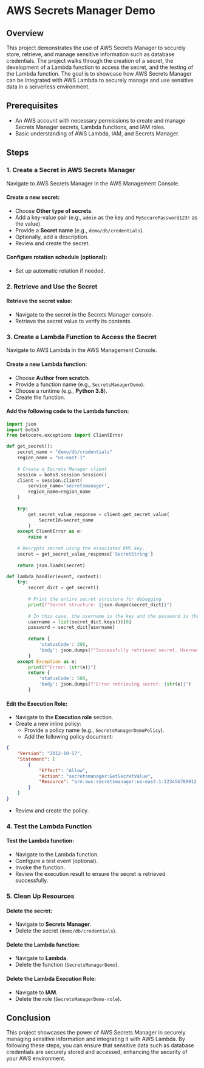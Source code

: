 # AWS Secrets Manager Demo

## Overview
This project demonstrates the use of AWS Secrets Manager to securely store, retrieve, and manage sensitive information such as database credentials. The project walks through the creation of a secret, the development of a Lambda function to access the secret, and the testing of the Lambda function. The goal is to showcase how AWS Secrets Manager can be integrated with AWS Lambda to securely manage and use sensitive data in a serverless environment.

## Prerequisites
- An AWS account with necessary permissions to create and manage Secrets Manager secrets, Lambda functions, and IAM roles.
- Basic understanding of AWS Lambda, IAM, and Secrets Manager.

## Steps

### 1. Create a Secret in AWS Secrets Manager
Navigate to AWS Secrets Manager in the AWS Management Console.

#### Create a new secret:
- Choose **Other type of secrets**.
- Add a key-value pair (e.g., `admin` as the key and `MySecurePassword123!` as the value).
- Provide a **Secret name** (e.g., `demo/db/credentials`).
- Optionally, add a description.
- Review and create the secret.

#### Configure rotation schedule (optional):
- Set up automatic rotation if needed.

### 2. Retrieve and Use the Secret
#### Retrieve the secret value:
- Navigate to the secret in the Secrets Manager console.
- Retrieve the secret value to verify its contents.

### 3. Create a Lambda Function to Access the Secret
Navigate to AWS Lambda in the AWS Management Console.

#### Create a new Lambda function:
- Choose **Author from scratch**.
- Provide a function name (e.g., `SecretsManagerDemo`).
- Choose a runtime (e.g., **Python 3.8**).
- Create the function.

#### Add the following code to the Lambda function:
```python
import json
import boto3
from botocore.exceptions import ClientError

def get_secret():
    secret_name = "demo/db/credentials"
    region_name = "us-east-1"
    
    # Create a Secrets Manager client
    session = boto3.session.Session()
    client = session.client(
        service_name='secretsmanager',
        region_name=region_name
    )
    
    try:
        get_secret_value_response = client.get_secret_value(
            SecretId=secret_name
        )
    except ClientError as e:
        raise e
    
    # Decrypts secret using the associated KMS key.
    secret = get_secret_value_response['SecretString']
    
    return json.loads(secret)

def lambda_handler(event, context):
    try:
        secret_dict = get_secret()
        
        # Print the entire secret structure for debugging
        print(f"Secret structure: {json.dumps(secret_dict)}")
        
        # In this case, the username is the key and the password is the value
        username = list(secret_dict.keys())[0]
        password = secret_dict[username]
        
        return {
            'statusCode': 200,
            'body': json.dumps(f"Successfully retrieved secret. Username: {username}, Password: {password}")
        }
    except Exception as e:
        print(f"Error: {str(e)}")
        return {
            'statusCode': 500,
            'body': json.dumps(f"Error retrieving secret: {str(e)}")
        }
```

#### Edit the Execution Role:
- Navigate to the **Execution role** section.
- Create a new inline policy:
  - Provide a policy name (e.g., `SecretsManagerDemoPolicy`).
  - Add the following policy document:

```json
{
    "Version": "2012-10-17",
    "Statement": [
        {
            "Effect": "Allow",
            "Action": "secretsmanager:GetSecretValue",
            "Resource": "arn:aws:secretsmanager:us-east-1:123456789012:secret:demo/db/credentials"
        }
    ]
}
```

- Review and create the policy.

### 4. Test the Lambda Function
#### Test the Lambda function:
- Navigate to the Lambda function.
- Configure a test event (optional).
- Invoke the function.
- Review the execution result to ensure the secret is retrieved successfully.

### 5. Clean Up Resources
#### Delete the secret:
- Navigate to **Secrets Manager**.
- Delete the secret (`demo/db/credentials`).

#### Delete the Lambda function:
- Navigate to **Lambda**.
- Delete the function (`SecretsManagerDemo`).

#### Delete the Lambda Execution Role:
- Navigate to **IAM**.
- Delete the role (`SecretsManagerDemo-role`).

## Conclusion
This project showcases the power of AWS Secrets Manager in securely managing sensitive information and integrating it with AWS Lambda. By following these steps, you can ensure that sensitive data such as database credentials are securely stored and accessed, enhancing the security of your AWS environment.

